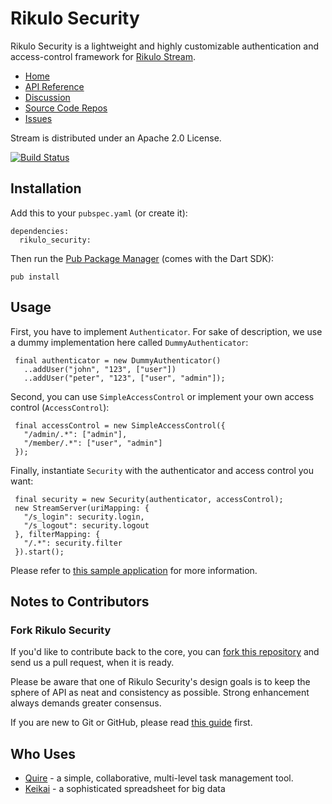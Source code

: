 # Rikulo Security

Rikulo Security is a lightweight and highly customizable authentication and access-control framework for [Rikulo Stream](https://github.com/rikulo//stream).

* [Home](https://github.com/rikulo/security)
* [API Reference](https://pub.dev/documentation/rikulo_security/latest/)
* [Discussion](http://stackoverflow.com/questions/tagged/rikulo)
* [Source Code Repos](https://github.com/rikulo/security)
* [Issues](https://github.com/rikulo/security/issues)

Stream is distributed under an Apache 2.0 License.

[![Build Status](https://drone.io/github.com/rikulo/security/status.png)](https://drone.io/github.com/rikulo/security/latest)

## Installation

Add this to your `pubspec.yaml` (or create it):

    dependencies:
      rikulo_security:

Then run the [Pub Package Manager](https://pub.dartlang.org/doc) (comes with the Dart SDK):

    pub install

## Usage

 First, you have to implement `Authenticator`. For sake of description, we use a dummy implementation here called `DummyAuthenticator`:

     final authenticator = new DummyAuthenticator()
       ..addUser("john", "123", ["user"])
       ..addUser("peter", "123", ["user", "admin"]);

 Second, you can use `SimpleAccessControl` or implement your own access control
 (`AccessControl`):

     final accessControl = new SimpleAccessControl({
       "/admin/.*": ["admin"],
       "/member/.*": ["user", "admin"]
     });

 Finally, instantiate `Security` with the authenticator and access control you want:

     final security = new Security(authenticator, accessControl);
     new StreamServer(uriMapping: {
       "/s_login": security.login,
       "/s_logout": security.logout
     }, filterMapping: {
       "/.*": security.filter
     }).start();

Please refer to [this sample application](https://github.com/rikulo/security/tree/master/example/hello) for more information.

## Notes to Contributors

### Fork Rikulo Security

If you'd like to contribute back to the core, you can [fork this repository](https://help.github.com/articles/fork-a-repo) and send us a pull request, when it is ready.

Please be aware that one of Rikulo Security's design goals is to keep the sphere of API as neat and consistency as possible. Strong enhancement always demands greater consensus.

If you are new to Git or GitHub, please read [this guide](https://help.github.com/) first.

## Who Uses

* [Quire](https://quire.io) - a simple, collaborative, multi-level task management tool.
* [Keikai](https://keikai.io) - a sophisticated spreadsheet for big data
